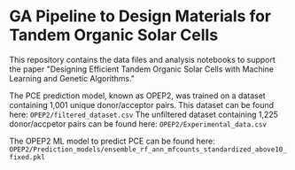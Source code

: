 # GA Pipeline to Design Materials for Tandem Organic Solar Cells

This repository contains the data files and analysis notebooks to support the paper "Designing Efficient Tandem Organic Solar Cells with Machine Learning and Genetic Algorithms."

The PCE prediction model, known as OPEP2, was trained on a dataset containing 1,001 unique donor/acceptor pairs. This dataset can be found here: `OPEP2/filtered_dataset.csv`
The unfiltered dataset containing 1,225 donor/accpetor pairs can be found here: `OPEP2/Experimental_data.csv` 


The OPEP2 ML model to predict PCE can be found here: `OPEP2/Prediction_models/ensemble_rf_ann_mfcounts_standardized_above10_fixed.pkl`
